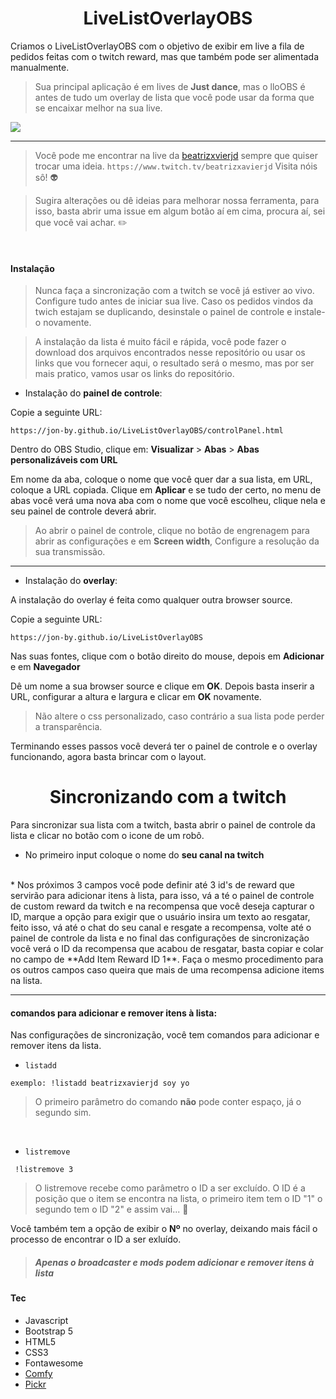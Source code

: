 <h1 style="text-align:center;">LiveListOverlayOBS</h1>

Criamos o LiveListOverlayOBS com o objetivo de exibir em live a fila de pedidos feitas com o twitch reward, mas que também pode ser alimentada manualmente.

> Sua principal aplicação é em lives de **Just dance**, mas o lloOBS é antes de tudo um overlay de lista que você pode usar da forma que se encaixar melhor na sua live. 

<div style="width:100%; margin:0 auto;">
    <img src="./public/listpresentation.gif">
</div>

***

>Você pode me encontrar na live da <a href="https://www.>     twitch.tv/beatrizxavierjd">beatrizxvierjd</a> sempre que quiser trocar uma ideia. 
`https://www.twitch.tv/beatrizxavierjd`
>Visita nóis sô! :alien:

>Sugira alterações ou dê ideias para melhorar nossa ferramenta, para isso, basta abrir uma issue em algum botão aí em cima, procura aí, sei que você vai achar. :pencil2:

<br>




#### Instalação

> Nunca faça a sincronização com a twitch se você já estiver ao vivo. Configure tudo antes de iniciar sua live. Caso os pedidos vindos da twich estajam se duplicando, desinstale o painel de controle e instale-o novamente. 



>A instalação da lista é muito fácil e rápida, você pode fazer o download dos arquivos encontrados nesse repositório ou usar os links que vou fornecer aqui, o resultado será o mesmo, mas por ser mais pratico, vamos usar os links do repositório.

* Instalação do **painel de controle**:

Copie a seguinte URL:
``` 
https://jon-by.github.io/LiveListOverlayOBS/controlPanel.html
``` 

Dentro do OBS Studio, clique em: **Visualizar** > **Abas** > **Abas personalizáveis com URL** 

Em nome da aba, coloque o nome que você quer dar a sua lista, em URL, coloque a URL copiada. Clique em **Aplicar** e se tudo der certo, no menu de abas você verá uma nova aba com o nome que você escolheu, clique nela e seu painel de controle deverá abrir.

>Ao abrir o painel de controle, clique no botão de engrenagem para abrir as configurações e em **Screen width**, Configure a resolução da sua transmissão.
***
* Instalação do **overlay**:

A instalação do overlay é feita como qualquer outra browser source.

Copie a seguinte URL:
``` 
https://jon-by.github.io/LiveListOverlayOBS
```

Nas suas fontes, clique com o botão direito do mouse, depois em **Adicionar** e em **Navegador**

Dê um nome a sua browser source e clique em **OK**. Depois basta inserir a URL, configurar a altura e largura e clicar em **OK** novamente.

>Não altere o css personalizado, caso contrário a sua lista pode perder a transparência. 


 Terminando esses passos você deverá ter o painel de controle e o overlay funcionando, agora basta brincar com o layout.

 <h1 style="text-align:center;">Sincronizando com a twitch</h1>

 Para sincronizar sua lista com a twitch, basta abrir o painel de controle da lista e clicar no botão com o icone de um robô.

 * No primeiro input coloque o nome do  **seu canal na twitch**
 <br>
 * Nos próximos 3 campos você pode definir até 3 id's de reward que servirão para adicionar itens à lista, para isso, vá a té o painel de controle de custom reward da twitch e na recompensa que você deseja capturar o ID, marque a opção para exigir que o usuário insira um texto ao resgatar, feito isso, vá até o chat do seu canal e resgate a recompensa, volte até o painel de controle da lista e no final das configurações de sincronização você verá o ID da recompensa que acabou de resgatar, basta copiar e colar no campo de **Add Item Reward ID 1**. Faça o mesmo procedimento para os outros campos caso queira que mais de uma recompensa adicione items na lista.

***
#### comandos para adicionar e remover itens à lista:

Nas configurações de sincronização, você tem comandos para adicionar e remover itens da lista.

* `listadd`
```
exemplo: !listadd beatrizxavierjd soy yo
```
>O primeiro parâmetro do comando **não** pode conter espaço, já o segundo sim.

<br>

*  `listremove`


```
 !listremove 3
```


>O listremove recebe como parâmetro o ID a ser excluído.  O ID é a posição que o item se encontra na lista, o primeiro item tem o ID "1" o segundo tem o ID "2" e assim vai... :clown_face:

Você também tem a opção de exibir o **Nº** no overlay, deixando mais fácil o processo de encontrar o ID a ser exluído. 

> ##### Apenas o broadcaster e mods podem adicionar e remover itens à lista
 







#### Tec

* Javascript
* Bootstrap 5
* HTML5
* CSS3
* Fontawesome
* <a href="https://github.com/instafluff/ComfyJS">Comfy</a>
* <a href="https://github.com/Simonwep/pickr"> Pickr</a>
